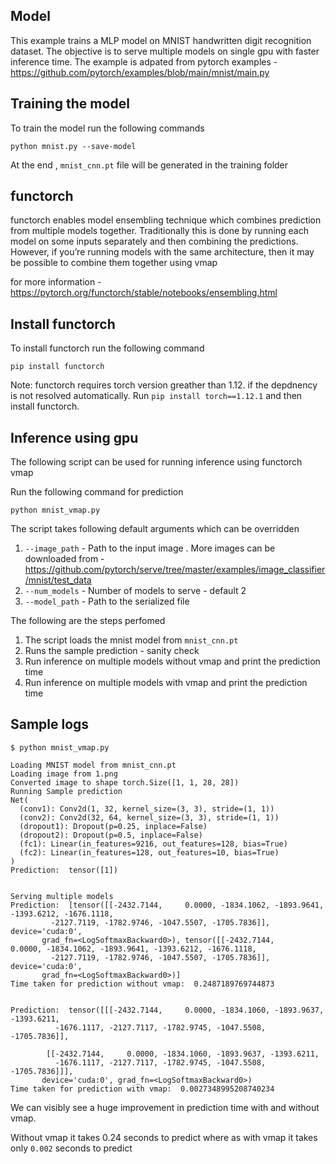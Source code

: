 ## Model
This example trains a MLP model on MNIST handwritten digit recognition dataset.
The objective is to serve multiple models on single gpu with faster inference time.
The example is adpated from pytorch examples - https://github.com/pytorch/examples/blob/main/mnist/main.py

## Training the model

To train the model run the following commands

```
python mnist.py --save-model
```

At the end , `mnist_cnn.pt` file will be generated in the training folder


## functorch

functorch enables model ensembling technique which combines prediction from multiple models together.
Traditionally this is done by running each model on some inputs separately and then combining the predictions. However, if you’re running models with the same architecture, then it may be possible to combine them together using vmap

for more information - https://pytorch.org/functorch/stable/notebooks/ensembling.html

## Install functorch

To install functorch run the following command

```
pip install functorch
```

Note: functorch requires torch version greather than 1.12. if the depdnency is not resolved automatically. 
Run `pip install torch==1.12.1` and then install functorch.


## Inference using gpu

The following script can be used for running inference using functorch vmap

Run the following command for prediction

```
python mnist_vmap.py
```

The script takes following default arguments which can be overridden

1. `--image_path` - Path to the input image . More images can be downloaded from -  https://github.com/pytorch/serve/tree/master/examples/image_classifier/mnist/test_data
2. `--num_models` - Number of models to serve - default 2
3. `--model_path` - Path to the serialized file


The following are the steps perfomed

1. The script loads the mnist model from `mnist_cnn.pt`
2. Runs the sample prediction - sanity check
3. Run inference on multiple models without vmap and print the prediction time
4. Run inference on multiple models with vmap and print the prediction time


## Sample logs


```
$ python mnist_vmap.py 

Loading MNIST model from mnist_cnn.pt
Loading image from 1.png
Converted image to shape torch.Size([1, 1, 28, 28])
Running Sample prediction
Net(
  (conv1): Conv2d(1, 32, kernel_size=(3, 3), stride=(1, 1))
  (conv2): Conv2d(32, 64, kernel_size=(3, 3), stride=(1, 1))
  (dropout1): Dropout(p=0.25, inplace=False)
  (dropout2): Dropout(p=0.5, inplace=False)
  (fc1): Linear(in_features=9216, out_features=128, bias=True)
  (fc2): Linear(in_features=128, out_features=10, bias=True)
)
Prediction:  tensor([1])


Serving multiple models
Prediction:  [tensor([[-2432.7144,     0.0000, -1834.1062, -1893.9641, -1393.6212, -1676.1118,
         -2127.7119, -1782.9746, -1047.5507, -1705.7836]], device='cuda:0',
       grad_fn=<LogSoftmaxBackward0>), tensor([[-2432.7144,     0.0000, -1834.1062, -1893.9641, -1393.6212, -1676.1118,
         -2127.7119, -1782.9746, -1047.5507, -1705.7836]], device='cuda:0',
       grad_fn=<LogSoftmaxBackward0>)]
Time taken for prediction without vmap:  0.2487189769744873


Prediction:  tensor([[[-2432.7144,     0.0000, -1834.1060, -1893.9637, -1393.6211,
          -1676.1117, -2127.7117, -1782.9745, -1047.5508, -1705.7836]],

        [[-2432.7144,     0.0000, -1834.1060, -1893.9637, -1393.6211,
          -1676.1117, -2127.7117, -1782.9745, -1047.5508, -1705.7836]]],
       device='cuda:0', grad_fn=<LogSoftmaxBackward0>)
Time taken for prediction with vmap:  0.0027348995208740234

```

We can visibly see a huge improvement in prediction time with and without vmap.

Without vmap it takes 0.24 seconds to predict where as with vmap it takes only `0.002` seconds to predict





